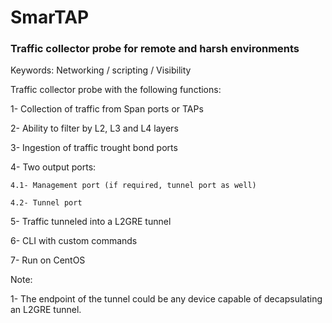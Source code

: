 # SmarTAP
### Traffic collector probe for remote and harsh environments 

Keywords: Networking / scripting / Visibility


Traffic collector probe with the following functions:

1- Collection of traffic from Span ports or TAPs

2- Ability to filter by L2, L3 and L4 layers

3- Ingestion of traffic trought bond ports

4- Two output ports:

    4.1- Management port (if required, tunnel port as well)
    
    4.2- Tunnel port
    
5- Traffic tunneled into a L2GRE tunnel

6- CLI with custom commands

7- Run on CentOS

Note:

1- The endpoint of the tunnel could be any device capable of decapsulating an L2GRE tunnel.
